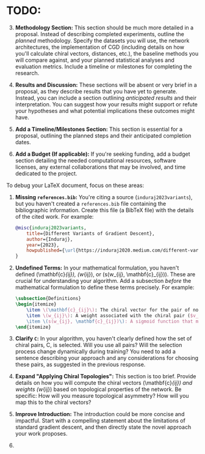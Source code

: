 # TODO:

3.  **Methodology Section:** This section should be much more detailed in a proposal.  Instead of describing completed experiments, outline the *planned* methodology. Specify the datasets you will use, the network architectures, the implementation of CGD (including details on how you'll calculate chiral vectors, distances, etc.), the baseline methods you will compare against, and your planned statistical analyses and evaluation metrics. Include a timeline or milestones for completing the research.

4.  **Results and Discussion:**  These sections will be absent or very brief in a proposal, as they describe results that you have yet to generate.  Instead, you can include a section outlining *anticipated results* and their interpretation. You can suggest how your results might support or refute your hypotheses and what potential implications these outcomes might have.

6.  **Add a Timeline/Milestones Section:**  This section is essential for a proposal, outlining the planned steps and their anticipated completion dates.

7.  **Add a Budget (If applicable):** If you're seeking funding, add a budget section detailing the needed computational resources, software licenses, any external collaborations that may be involved, and time dedicated to the project.







To debug your LaTeX document, focus on these areas:

1.  **Missing `references.bib`:** You're citing a source (`induraj2023variants`), but you haven't created a `references.bib` file containing the bibliographic information. Create this file (a BibTeX file) with the details of the cited work.  For example:

    ```bibtex
    @misc{induraj2023variants,
        title={Different Variants of Gradient Descent},
        author={Induraj},
        year={2023},
        howpublished={\url{https://induraj2020.medium.com/different-variants-of-gradient-descent-6854d3118c4c}}
    }
    ```

2.  **Undefined Terms:** In your mathematical formulation, you haven't defined \(\mathbf{c}_{ij}\), \(w_{ij}\), or \(s(w_{ij}, \mathbf{c}_{ij})\).  These are crucial for understanding your algorithm.  Add a subsection *before* the mathematical formulation to define these terms precisely. For example:

    ```latex
    \subsection{Definitions}
    \begin{itemize}
        \item \(\mathbf{c}_{ij}\): The chiral vector for the pair of nodes ($v_i, v_j$), representing the direction and magnitude of their chiral relationship.  The precise method of calculating \(\mathbf{c}_{ij}\) based on topological features of the network is described in Section 5.
        \item \(w_{ij}\): A weight associated with the chiral pair ($v_i, v_j\), reflecting the strength of their interaction.  This might be a function of the topological distance or other properties of the chiral relationship.
        \item \(s(w_{ij}, \mathbf{c}_{ij})\): A sigmoid function that modulates the influence of the chiral term based on the weight \(w_{ij}\) and the magnitude of \(\mathbf{c}_{ij}\).  This ensures that nearby chiral pairs have a stronger influence than distant pairs, in line with the biological observation that the strength of neural connections diminishes with distance.  The specific form of this function will be determined experimentally, potentially allowing it to be something more sophisticated or adapted for specific use cases.
    \end{itemize}
    ```

3.  **Clarify `C`:** In your algorithm, you haven't clearly defined how the set of chiral pairs, C, is selected. Will you use all pairs? Will the selection process change dynamically during training?  You need to add a sentence describing your approach and any considerations for choosing these pairs, as suggested in the previous response.

4.  **Expand "Applying Chiral Topologies":** This section is too brief. Provide details on how you will compute the chiral vectors \(\mathbf{c}_{ij}\) and weights \(w_{ij}\) based on topological properties of the network.  Be specific:  How will you measure topological asymmetry?  How will you map this to the chiral vectors?

5.  **Improve Introduction:** The introduction could be more concise and impactful. Start with a compelling statement about the limitations of standard gradient descent, and then directly state the novel approach your work proposes.

6.  